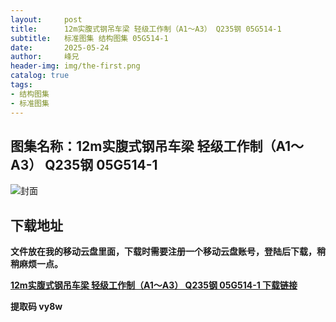 ```yaml
---
layout:     post
title:      12m实腹式钢吊车梁 轻级工作制（A1～A3） Q235钢 05G514-1
subtitle:   标准图集 结构图集 05G514-1
date:       2025-05-24
author:     峰兄
header-img: img/the-first.png
catalog: true
tags:
- 结构图集
- 标准图集
---
```

## 图集名称：12m实腹式钢吊车梁 轻级工作制（A1～A3） Q235钢 05G514-1
![封面](https://pic1.imgdb.cn/item/6831888558cb8da5c80b986e.jpg)


## 下载地址 ##
**文件放在我的移动云盘里面，下载时需要注册一个移动云盘账号，登陆后下载，稍稍麻烦一点。**  
  
[**12m实腹式钢吊车梁 轻级工作制（A1～A3） Q235钢 05G514-1 下载链接**](https://caiyun.139.com/w/i/2nc6r3DTvLx80)


**提取码 vy8w**


